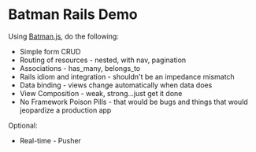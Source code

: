 Batman Rails Demo
=================

Using [Batman.js](http://www.batmanjs.org), do the following:

*   Simple form CRUD
*   Routing of resources - nested, with nav, pagination
*   Associations - has_many, belongs_to
*   Rails idiom and integration - shouldn't be an impedance mismatch
*   Data binding - views change automatically when data does
*   View Composition - weak, strong...just get it done
*   No Framework Poison Pills - that would be bugs and things that would jeopardize a production app

Optional:

*   Real-time - Pusher